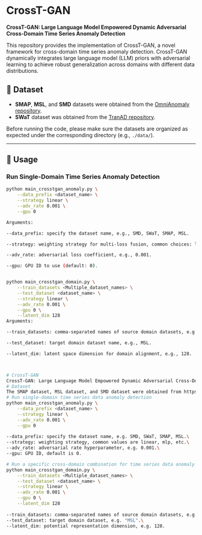 # CrossT-GAN

**CrossT-GAN: Large Language Model Empowered Dynamic Adversarial Cross-Domain Time Series Anomaly Detection**

This repository provides the implementation of CrossT-GAN, a novel framework for cross-domain time series anomaly detection. CrossT-GAN dynamically integrates large language model (LLM) priors with adversarial learning to achieve robust generalization across domains with different data distributions.

## 📁 Dataset

- **SMAP**, **MSL**, and **SMD** datasets were obtained from the [OmniAnomaly repository](https://github.com/NetManAIOps/OmniAnomaly).
- **SWaT** dataset was obtained from the [TranAD repository](https://github.com/imperial-qore/TranAD).

Before running the code, please make sure the datasets are organized as expected under the corresponding directory (e.g., `./data/`).

---

## 🚀 Usage

### Run Single-Domain Time Series Anomaly Detection

```bash
python main_crosstgan_anomaly.py \
    --data_prefix <dataset_name> \
    --strategy linear \
    --adv_rate 0.001 \
    --gpu 0

Arguments:

--data_prefix: specify the dataset name, e.g., SMD, SWaT, SMAP, MSL.

--strategy: weighting strategy for multi-loss fusion, common choices: linear, mlp, etc.

--adv_rate: adversarial loss coefficient, e.g., 0.001.

--gpu: GPU ID to use (default: 0).


python main_crosstgan_domain.py \
    --train_datasets <Multiple_dataset_names> \
    --test_dataset <dataset_name> \
    --strategy linear \
    --adv_rate 0.001 \
    --gpu 0 \
    --latent_dim 128
Arguments:

--train_datasets: comma-separated names of source domain datasets, e.g., "SWaT,SMAP,SMD".

--test_dataset: target domain dataset name, e.g., MSL.

--latent_dim: latent space dimension for domain alignment, e.g., 128.



# CrossT-GAN
CrossT-GAN: Large Language Model Empowered Dynamic Adversarial Cross-Domain Time Series Anomaly Detection
# Dataset
The SMAP dataset, MSL dataset, and SMD dataset were obtained from https://github.com/NetManAIOps/OmniAnomaly. The SWaT dataset was obtained from https://github.com/imperial-qore/TranAD.
# Run single-domain time series data anomaly detection
python main_crosstgan_anomaly.py \
    --data_prefix <dataset_name> \
    --strategy linear \
    --adv_rate 0.001 \
    --gpu 0
    
--data_prefix: specify the dataset name, e.g. SMD, SWaT, SMAP, MSL.\
--strategy: weighting strategy, common values are linear, mlp, etc.\
--adv_rate: adversarial rate hyperparameter, e.g. 0.001.\
--gpu: GPU ID, default is 0.

# Run a specific cross-domain combination for time series data anomaly detection
python main_crosstgan_domain.py \
    --train_datasets <Multiple_dataset_names> \
    --test_dataset <dataset_name> \
    --strategy linear \
    --adv_rate 0.001 \
    --gpu 0 \
    --latent_dim 128
    
--train_datasets: comma-separated names of source domain datasets, e.g. "SWaT, SMAP, SMD".\
--test_dataset: target domain dataset, e.g. "MSL".\
--latent_dim: potential representation dimension, e.g. 128.
